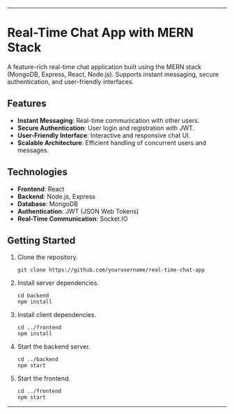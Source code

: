 
---
# Real-Time Chat App with MERN Stack

A feature-rich real-time chat application built using the MERN stack (MongoDB, Express, React, Node.js). Supports instant messaging, secure authentication, and user-friendly interfaces.

## Features
- **Instant Messaging**: Real-time communication with other users.
- **Secure Authentication**: User login and registration with JWT.
- **User-Friendly Interface**: Interactive and responsive chat UI.
- **Scalable Architecture**: Efficient handling of concurrent users and messages.

## Technologies
- **Frontend**: React
- **Backend**: Node.js, Express
- **Database**: MongoDB
- **Authentication**: JWT (JSON Web Tokens)
- **Real-Time Communication**: Socket.IO

## Getting Started
1. Clone the repository.
   ```
   git clone https://github.com/yourusername/real-time-chat-app
   ```
2. Install server dependencies.
   ```
   cd backend
   npm install
   ```
3. Install client dependencies.
   ```
   cd ../frontend
   npm install
   ```
4. Start the backend server.
   ```
   cd ../backend
   npm start
   ```
5. Start the frontend.
   ```
   cd ../frontend
   npm start
   ```
   
---
